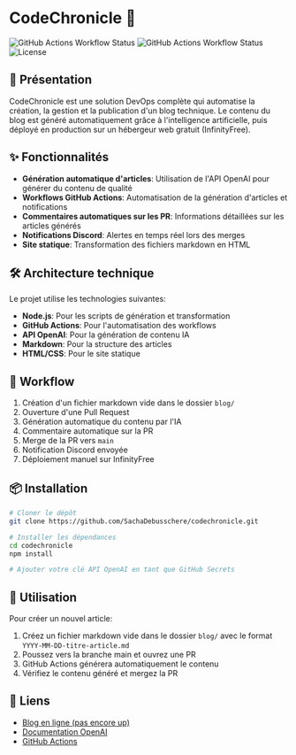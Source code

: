 # CodeChronicle 📝

![GitHub Actions Workflow Status](https://img.shields.io/github/actions/workflow/status/SachaDebusschere/codechronicle/generate-article.yml?label=G%C3%A9n%C3%A9ration%20d%27Articles)
![GitHub Actions Workflow Status](https://img.shields.io/github/actions/workflow/status/SachaDebusschere/codechronicle/pr-comment.yml?label=Commentaire%20PR)
![License](https://img.shields.io/badge/licence-MIT-blue)

## 🚀 Présentation

CodeChronicle est une solution DevOps complète qui automatise la création, la gestion et la publication d'un blog technique. Le contenu du blog est généré automatiquement grâce à l'intelligence artificielle, puis déployé en production sur un hébergeur web gratuit (InfinityFree).

## ✨ Fonctionnalités

- **Génération automatique d'articles**: Utilisation de l'API OpenAI pour générer du contenu de qualité
- **Workflows GitHub Actions**: Automatisation de la génération d'articles et notifications
- **Commentaires automatiques sur les PR**: Informations détaillées sur les articles générés
- **Notifications Discord**: Alertes en temps réel lors des merges
- **Site statique**: Transformation des fichiers markdown en HTML

## 🛠️ Architecture technique

Le projet utilise les technologies suivantes:

- **Node.js**: Pour les scripts de génération et transformation
- **GitHub Actions**: Pour l'automatisation des workflows
- **API OpenAI**: Pour la génération de contenu IA
- **Markdown**: Pour la structure des articles
- **HTML/CSS**: Pour le site statique

## 🔄 Workflow

1. Création d'un fichier markdown vide dans le dossier `blog/`
2. Ouverture d'une Pull Request
3. Génération automatique du contenu par l'IA
4. Commentaire automatique sur la PR
5. Merge de la PR vers `main`
6. Notification Discord envoyée
7. Déploiement manuel sur InfinityFree

## 📦 Installation

```bash
# Cloner le dépôt
git clone https://github.com/SachaDebusschere/codechronicle.git

# Installer les dépendances
cd codechronicle
npm install

# Ajouter votre clé API OpenAI en tant que GitHub Secrets
```

## 🚀 Utilisation

Pour créer un nouvel article:

1. Créez un fichier markdown vide dans le dossier `blog/` avec le format `YYYY-MM-DD-titre-article.md`
2. Poussez vers la branche main et ouvrez une PR
3. GitHub Actions générera automatiquement le contenu
4. Vérifiez le contenu généré et mergez la PR

## 🔗 Liens

- [Blog en ligne (pas encore up)]()
- [Documentation OpenAI](https://platform.openai.com/docs/introduction)
- [GitHub Actions](https://docs.github.com/fr/actions)